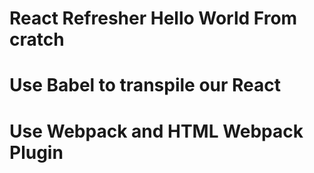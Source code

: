 
# React Refresher Hello World From cratch

# Use Babel to transpile our React

# Use Webpack and HTML Webpack Plugin

